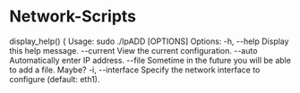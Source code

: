 # Network-Scripts

display_help() {
Usage: sudo ./IpADD [OPTIONS]
Options:
-h, --help 	Display this help message.
--current		View the current configuration.
--auto 		Automatically enter IP address.
--file 		Sometime in the future you will be able to add a file. Maybe?
-i, --interface	Specify the network interface to configure (default: eth1).
